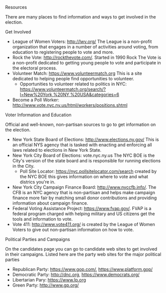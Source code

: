 Resources

There are many places to find information and ways to get involved in the election.

Get Involved

* League of Women Voters: http://lwv.org/ The League is a non-profit organization that engages in a number of activities around voting, from education to registering people to vote and more.
* Rock the Vote: http://rockthevote.com/. Started in 1990 Rock The Vote is a non-profit dedicated to getting young people to vote and participate in the electoral process.
* Volunteer Match: https://www.volunteermatch.org This is a site dedicated to helping people find opportunities to volunteer.
    * Opportunities to volunteer related to politics in NYC: https://www.volunteermatch.org/search/?l=New%20York,%20NY,%20USA&categories=6 
* Become a Poll Worker: http://www.vote.nyc.ny.us/html/workers/positions.shtml


Voter Information and Education

Official and well-known, non-partisan sources to go to get information on the election.

* New York State Board of Elections: http://www.elections.ny.gov/ This is an official NYS agency that is tasked with enacting and enforcing all laws related to elections in New York State.
* New York City Board of Elections: vote.nyc.ny.us The NYC BOE is the City's version of the state board and is responsible for running elections in the City.
    * Poll Site Locator: https://nyc.pollsitelocator.com/search created by the NYC BOE this gives information on where to vote and what districs you're in.
* New York City Campaign Finance Board: http://www.nyccfb.info/. The CFB is an NYC agency that is non-partisan and helps make campaign finance more fair by matching  small donor contributions and providing information about campaign finance.
* Federal Voting Assistance Project: https://www.fvap.gov/. FVAP is a federal program charged with helping military and US citizens get the tools and information to vote.
* Vote 411: http://www.vote411.org/ is created by the League of Women Voters to give out non-partisan information on how to vote.

Political Parties and Campaigns

On the candidates page you can go to candidate web sites to get involved in their campaigns. Listed here are the party web sites for the major political parties

* Republican Party: https://www.gop.com/, https://www.platform.gop/
* Democratic Party: http://dnc.org, https://www.democrats.org/
* Libertarian Pary: https://www.lp.org
* Green Party: http://www.gp.org/
